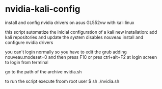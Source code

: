 # nvidia-kali-config
install and config nvidia drivers on asus GL552vw with kali linux

this script automatize the inicial configuration of a kali new installation:
    add kali repositories and update the system
    disables nouveau
    install and configure nvidia drivers

you can't login normally so you have to edit the grub adding nouveau.modeset=0 and then press F10 or pres ctrl+alt+F2 at login screen to login from terminal

go to the path of the archive nvidia.sh

to run the script execute froom root user $ sh ./nvidia.sh
